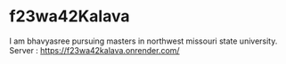 # f23wa42Kalava
I am bhavyasree pursuing masters in  northwest missouri state university. <br>
Server : https://f23wa42kalava.onrender.com/
